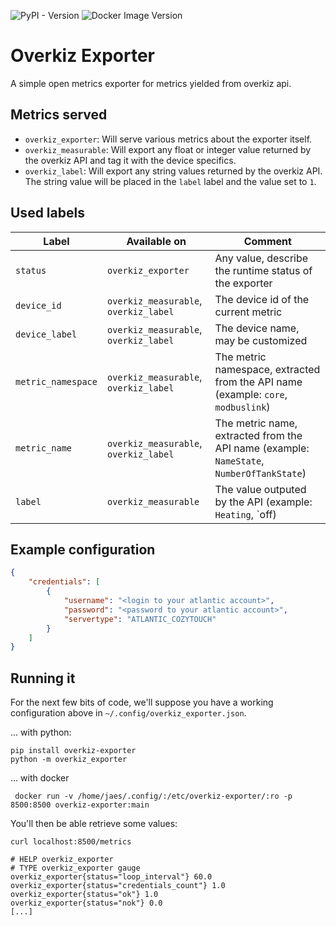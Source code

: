 ![PyPI - Version](https://img.shields.io/pypi/v/overkiz-exporter) ![Docker Image Version](https://img.shields.io/docker/v/jaesivsm/overkiz-exporter)

# Overkiz Exporter

A simple open metrics exporter for metrics yielded from overkiz api.

## Metrics served

* `overkiz_exporter`: Will serve various metrics about the exporter itself.
* `overkiz_measurable`: Will export any float or integer value returned by the overkiz API and tag it with the device specifics.
* `overkiz_label`: Will export any string values returned by the overkiz API. The string value will be placed in the `label` label and the value set to `1`.

## Used labels

| Label              | Available on                          | Comment                                                                                  |
|--------------------|---------------------------------------|------------------------------------------------------------------------------------------|
| `status`           | `overkiz_exporter`                    | Any value, describe the runtime status of the exporter                                   |
| `device_id`        | `overkiz_measurable`, `overkiz_label` | The device id of the current metric                                                      |
| `device_label`     | `overkiz_measurable`, `overkiz_label` | The device name, may be customized                                                       |
| `metric_namespace` | `overkiz_measurable`, `overkiz_label` | The metric namespace, extracted from the API name (example: `core`, `modbuslink`)        |
| `metric_name`      | `overkiz_measurable`, `overkiz_label` | The metric name, extracted from the API name (example: `NameState`, `NumberOfTankState`) |
| `label`            | `overkiz_measurable`                  | The value outputed by the API (example: `Heating`, `off)                                 |

## Example configuration

```json
{
    "credentials": [
        {
            "username": "<login to your atlantic account>",
            "password": "<password to your atlantic account>",
            "servertype": "ATLANTIC_COZYTOUCH"
        }
    ]
}
```

## Running it

For the next few bits of code, we'll suppose you have a working configuration above in `~/.config/overkiz_exporter.json`.


... with python:

```shell
pip install overkiz-exporter
python -m overkiz_exporter
```

... with docker

```shell
 docker run -v /home/jaes/.config/:/etc/overkiz-exporter/:ro -p 8500:8500 overkiz-exporter:main
```

You'll then be able retrieve some values:

```shell
curl localhost:8500/metrics

# HELP overkiz_exporter
# TYPE overkiz_exporter gauge
overkiz_exporter{status="loop_interval"} 60.0
overkiz_exporter{status="credentials_count"} 1.0
overkiz_exporter{status="ok"} 1.0
overkiz_exporter{status="nok"} 0.0
[...]
```
